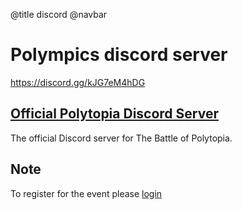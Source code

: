 @title discord
@navbar

# Polympics discord server

https://discord.gg/kJG7eM4hDG

## [Official Polytopia Discord Server](https://discord.gg/polytopia)

The official Discord server for The Battle of Polytopia.

## Note

To register for the event please [login](login)
